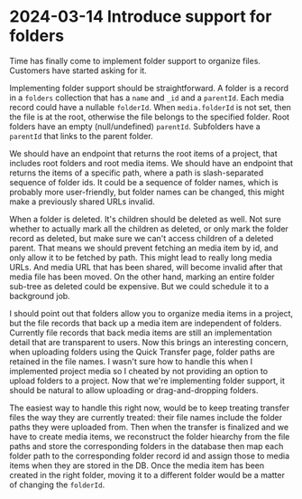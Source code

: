 # 2024-03-14 Introduce support for folders

Time has finally come to implement folder support to organize files. Customers have started asking for it.

Implementing folder support should be straightforward. A folder is a record in a `folders` collection that has a `name` and `_id` and a `parentId`. 
Each media record could have a nullable `folderId`. When `media.folderId` is not set, then the file is at the root, otherwise the file belongs to the specified folder.
Root folders have an empty (null/undefined) `parentId`. Subfolders have a `parentId` that links to the parent folder.

We should have an endpoint that returns the root items of a project, that includes root folders and root media items. We should have an endpoint that returns the items of a specific path, where a path is slash-separated sequence of folder ids. It could be a sequence of folder names, which is probably more user-friendly, but folder names can be changed, this might make a previously shared URLs invalid.

When a folder is deleted. It's children should be deleted as well. Not sure whether to actually mark all the children as deleted, or only mark the folder record as deleted, but make sure we can't access children of a deleted parent. That means we should prevent fetching an media item by id, and only allow it to be fetched by path.
This might lead to really long media URLs. And media URL that has been shared, will become invalid after that media file has been moved.
On the other hand, marking an entire folder sub-tree as deleted could be expensive. But we could schedule it to a background job.

I should point out that folders allow you to organize media items in a project, but the file records that back up a media item are independent of folders.
Currently file records that back media items are still an implementation detail that are transparent to users. Now this brings an interesting concern, when
uploading folders using the Quick Transfer page, folder paths are retained in the file names. I wasn't sure how to handle this when I implemented project media
so I cheated by not providing an option to upload folders to a project. Now that we're implementing folder support, it should be natural to allow uploading or drag-and-dropping folders.

The easiest way to handle this right now, would be to keep treating transfer files the way they are currently treated: their file names include the folder paths they were uploaded from. Then when the transfer is finalized and we have to create media items, we reconstruct the folder hiearchy from the file paths and store the corresponding folders in the database then map each folder path to the corresponding folder record id and assign those to media items when they are stored in the DB.
Once the media item has been created in the right folder, moving it to a different folder would be a matter of changing the `folderId`.